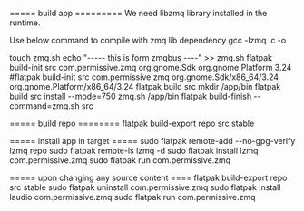 ===== build app =========
We need libzmq library installed in the runtime.

Use below command to compile with zmq lib dependency
gcc -lzmq <source>.c -o <output>

touch zmq.sh
echo "----- this is form zmqbus ----" >> zmq.sh
flatpak build-init src com.permissive.zmq org.gnome.Sdk org.gnome.Platform 3.24
#flatpak build-init src com.permissive.zmq org.gnome.Sdk/x86_64/3.24 org.gnome.Platform/x86_64/3.24
flatpak build src mkdir /app/bin
flatpak build src install --mode=750 zmq.sh /app/bin
flatpak build-finish --command=zmq.sh src

===== build repo ========
flatpak build-export repo src stable

===== install app in target =====
sudo flatpak remote-add --no-gpg-verify lzmq repo
sudo flatpak remote-ls lzmq -d
sudo flatpak install lzmq com.permissive.zmq
sudo flatpak run com.permissive.zmq

===== upon changing any source content ====
flatpak build-export repo src stable
sudo flatpak uninstall com.permissive.zmq
sudo flatpak install laudio com.permissive.zmq
sudo flatpak run com.permissive.zmq
